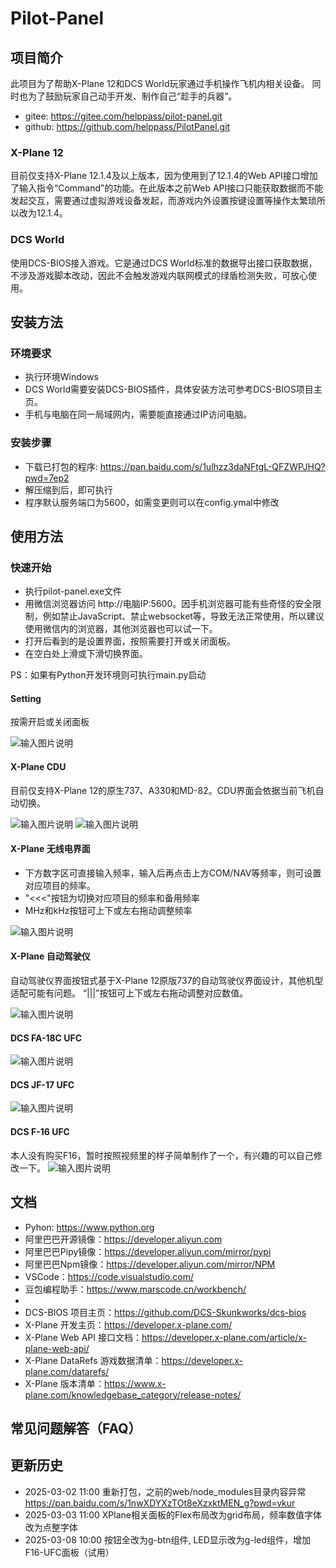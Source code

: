 # Pilot-Panel

## 项目简介

此项目为了帮助X-Plane 12和DCS World玩家通过手机操作飞机内相关设备。
同时也为了鼓励玩家自己动手开发、制作自己“趁手的兵器”。

* gitee:  <https://gitee.com/helppass/pilot-panel.git>
* github: <https://github.com/helppass/PilotPanel.git>

### X-Plane 12

目前仅支持X-Plane 12.1.4及以上版本，因为使用到了12.1.4的Web API接口增加了输入指令“Command”的功能。在此版本之前Web API接口只能获取数据而不能发起交互，需要通过虚拟游戏设备发起，而游戏内外设置按键设置等操作太繁琐所以改为12.1.4。

### DCS World

使用DCS-BIOS接入游戏。它是通过DCS World标准的数据导出接口获取数据，不涉及游戏脚本改动，因此不会触发游戏内联网模式的绿盾检测失败，可放心使用。

## 安装方法

### 环境要求

* 执行环境Windows
* DCS World需要安装DCS-BIOS插件，具体安装方法可参考DCS-BIOS项目主页。
* 手机与电脑在同一局域网内，需要能直接通过IP访问电脑。

### 安装步骤

* 下载已打包的程序: <https://pan.baidu.com/s/1ulhzz3daNFtgL-QFZWPJHQ?pwd=7ep2>
* 解压缩到后，即可执行
* 程序默认服务端口为5600，如需变更则可以在config.ymal中修改

## 使用方法

### 快速开始

* 执行pilot-panel.exe文件
* 用微信浏览器访问 http\://电脑IP:5600。因手机浏览器可能有些奇怪的安全限制，例如禁止JavaScript、禁止websocket等，导致无法正常使用，所以建议使用微信内的浏览器，其他浏览器也可以试一下。
* 打开后看到的是设置界面，按照需要打开或关闭面板。
* 在空白处上滑或下滑切换界面。

PS：如果有Python开发环境则可执行main.py启动

#### Setting

按需开启或关闭面板

![输入图片说明](resource/setting.jpg)

#### X-Plane CDU

目前仅支持X-Plane 12的原生737、A330和MD-82。CDU界面会依据当前飞机自动切换。

![输入图片说明](resource/xp-cud-737.png)
![输入图片说明](resource/xp-cud-330.png)

#### X-Plane 无线电界面

* 下方数字区可直接输入频率，输入后再点击上方COM/NAV等频率，则可设置对应项目的频率。
* "<<<"按钮为切换对应项目的频率和备用频率
* MHz和kHz按钮可上下或左右拖动调整频率

![输入图片说明](resource/xp-radio.jpg)

#### X-Plane 自动驾驶仪

自动驾驶仪界面按钮式基于X-Plane 12原版737的自动驾驶仪界面设计，其他机型适配可能有问题。
“|||”按钮可上下或左右拖动调整对应数值。

![输入图片说明](resource/xp-auto.jpg)

#### DCS FA-18C UFC

![输入图片说明](resource/dcs-f18.jpg)

#### DCS JF-17 UFC

![输入图片说明](resource/dcs-jf17.jpg)

#### DCS F-16 UFC

本人没有购买F16，暂时按照视频里的样子简单制作了一个，有兴趣的可以自己修改一下。
![输入图片说明](resource/dcs-f16.jpg)

## 文档

* Pyhon: <https://www.python.org>
* 阿里巴巴开源镜像：<https://developer.aliyun.com>
* 阿里巴巴Pipy镜像：<https://developer.aliyun.com/mirror/pypi>
* 阿里巴巴Npm镜像：<https://developer.aliyun.com/mirror/NPM>
* VSCode：<https://code.visualstudio.com/>
* 豆包编程助手：<https://www.marscode.cn/workbench/>
*
* DCS-BIOS 项目主页：<https://github.com/DCS-Skunkworks/dcs-bios>
* X-Plane 开发主页：<https://developer.x-plane.com/>
* X-Plane Web API 接口文档：<https://developer.x-plane.com/article/x-plane-web-api/>
* X-Plane DataRefs 游戏数据清单：<https://developer.x-plane.com/datarefs/>
* X-Plane 版本清单：<https://www.x-plane.com/knowledgebase_category/release-notes/>

## 常见问题解答（FAQ）

## 更新历史

* 2025-03-02 11:00 重新打包，之前的web/node_modules目录内容异常 <https://pan.baidu.com/s/1nwXDYXzTOt8eXzxktMEN_g?pwd=vkur>
* 2025-03-03 11:00 XPlane相关面板的Flex布局改为grid布局，频率数值字体改为点整字体
* 2025-03-08 10:00 按钮全改为g-btn组件, LED显示改为g-led组件，增加F16-UFC面板（试用）
